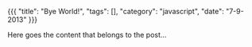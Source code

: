 {{{
  "title": "Bye World!",
  "tags": [],
  "category": "javascript",
  "date": "7-9-2013"
}}}

Here goes the content that belongs to the post...